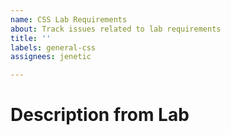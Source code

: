 ```yaml
---
name: CSS Lab Requirements
about: Track issues related to lab requirements
title: ''
labels: general-css
assignees: jenetic

---
```


# Description from Lab
